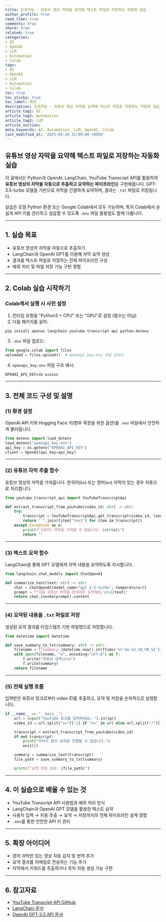 ```yaml
---
title: 인공지능 - 유튜브 영상 자막을 요약해 텍스트 파일로 저장하는 자동화 실습
author_profile: true
read_time: true
comments: true
share: true
related: true
categories:
- AI
- OpenAI
- LLM
- Automation
- Colab
tags:
- AI
- OpenAI
- LLM
- Automation
- Colab
toc: true
toc_sticky: true
toc_label: 목차
description: 인공지능 - 유튜브 영상 자막을 요약해 텍스트 파일로 저장하는 자동화 실습
article_tag1: AI
article_tag2: Automation
article_tag3: LLM
article_section: 
meta_keywords: AI, Automation, LLM, OpenAI, Colab
last_modified_at: '2025-05-20 21:00:00 +0800'
---
```



## 유튜브 영상 자막을 요약해 텍스트 파일로 저장하는 자동화 실습

이 글에서는 Python과 OpenAI, LangChain, YouTube Transcript API를 활용하여 **유튜브 영상의 자막을 자동으로 추출하고 요약하는 파이프라인**을 구현해봅니다.
GPT-3.5-turbo 모델을 기반으로 자막을 간결하게 요약하며, 결과는 `.txt` 파일로 저장됩니다.

실습은 로컬 Python 환경 또는 Google Colab에서 모두 가능하며, 특히 Colab에서 손쉽게 API 키를 관리하고 실습할 수 있도록 `.env` 파일 활용법도 함께 다룹니다.

---

## 1. 실습 목표

* 유튜브 영상의 자막을 자동으로 추출하기
* LangChain과 OpenAI GPT를 이용해 자막 요약 생성
* 결과를 텍스트 파일로 저장하는 전체 파이프라인 구성
* 예외 처리 및 파일 저장 기능 구현 경험

---

## 2. Colab 실습 시작하기

### Colab에서 실행 시 사전 설정

1. 런타임 유형을 "Python3 + CPU" 또는 "GPU"로 설정 (필수는 아님)
2. 다음 패키지를 설치:

```python
pip install openai langchain youtube-transcript-api python-dotenv
```

3. `.env` 파일 업로드:

```python
from google.colab import files
uploaded = files.upload()  # openapi_key.env 파일 업로드
```

4. `openapi_key.env` 파일 구조 예시:

```
OPENAI_API_KEY=sk-xxxxxx
```

---

## 3. 전체 코드 구성 및 설명

### (1) 환경 설정

OpenAI API 키와 Hugging Face 키(향후 확장을 위한 옵션)를 `.env` 파일에서 안전하게 불러옵니다.

```python
from dotenv import load_dotenv
load_dotenv("openapi_key.env")
api_key = os.getenv("OPENAI_API_KEY")
client = OpenAI(api_key=api_key)
```

---

### (2) 유튜브 자막 추출 함수

유튜브 영상의 자막을 가져옵니다. 한국어(`ko`) 또는 영어(`en`) 자막이 있는 경우 자동으로 처리합니다.

```python
from youtube_transcript_api import YouTubeTranscriptApi

def extract_transcript_from_youtube(video_id: str) -> str:
    try:
        transcript = YouTubeTranscriptApi.get_transcript(video_id, languages=["ko", "en"])
        return " ".join([item["text"] for item in transcript])
    except Exception as e:
        print(f"[에러] 자막을 가져올 수 없습니다: {str(e)}")
        return ""
```

---

### (3) 텍스트 요약 함수

LangChain을 통해 GPT 모델에게 자막 내용을 요약하도록 지시합니다.

```python
from langchain.chat_models import ChatOpenAI

def summarize_text(text: str) -> str:
    chat = ChatOpenAI(model_name="gpt-3.5-turbo", temperature=0)
    prompt = f"다음 유튜브 자막을 한국어로 요약해줘:\n\n{text}"
    return chat.invoke(prompt).content
```

---

### (4) 요약된 내용을 `.txt` 파일로 저장

생성된 요약 결과를 타임스탬프 기반 파일명으로 저장합니다.

```python
from datetime import datetime

def save_summary_to_txt(summary: str) -> str:
    filename = f"summary_{datetime.now().strftime('%Y-%m-%d_%H_%M_%S')}.txt"
    with open(filename, "w", encoding="utf-8") as f:
        f.write("유튜브 요약\n\n")
        f.write(summary)
    return filename
```

---

### (5) 전체 실행 흐름

입력받은 유튜브 링크로부터 video ID를 추출하고, 요약 및 저장을 순차적으로 실행합니다.

```python
if __name__ == "__main__":
    url = input("YouTube 링크를 입력하세요: ").strip()
    video_id = url.split("v=")[-1] if "v=" in url else url.split("/")[-1]

    transcript = extract_transcript_from_youtube(video_id)
    if not transcript:
        print("자막이 없어 요약을 진행할 수 없습니다.")
        exit(1)

    summary = summarize_text(transcript)
    file_path = save_summary_to_txt(summary)

    print(f"요약 저장 완료: {file_path}")
```

---

## 4. 이 실습으로 배울 수 있는 것

* YouTube Transcript API 사용법과 예외 처리 방식
* LangChain과 OpenAI GPT 모델을 활용한 텍스트 요약
* 사용자 입력 → 자동 추출 → 요약 → 저장까지의 전체 파이프라인 설계 경험
* `.env`를 통한 안전한 API 키 관리

---

## 5. 확장 아이디어

* 영어 자막만 있는 영상 자동 감지 및 번역 추가
* 요약 결과를 이메일로 전송하는 기능 추가
* 자막에서 키워드를 추출하거나 목차 자동 생성 기능 구현

---

## 6. 참고자료

* [YouTube Transcript API GitHub](https://github.com/jdepoix/youtube-transcript-api)
* [LangChain 문서](https://docs.langchain.com/)
* [OpenAI GPT-3.5 API 문서](https://platform.openai.com/docs)
